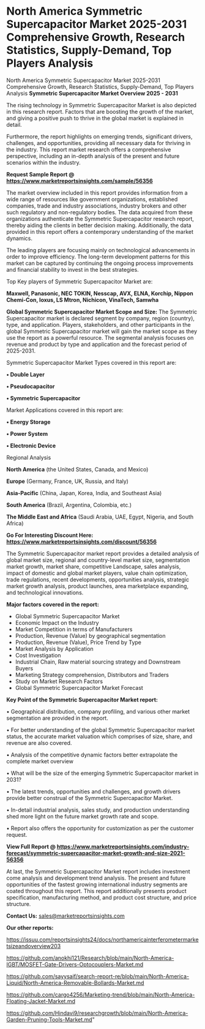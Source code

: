 # North America Symmetric Supercapacitor Market 2025-2031 Comprehensive Growth, Research Statistics, Supply-Demand,  Top Players Analysis
North America Symmetric Supercapacitor Market 2025-2031 Comprehensive Growth, Research Statistics, Supply-Demand,  Top Players Analysis
<Strong> Symmetric Supercapacitor Market Overview 2025 - 2031</strong>

The rising technology in Symmetric Supercapacitor Market is also depicted in this research report. Factors that are boosting the growth of the market, and giving a positive push to thrive in the global market is explained in detail.

Furthermore, the report highlights on emerging trends, significant drivers, challenges, and opportunities, providing all necessary data for thriving in the industry. This report market research offers a comprehensive perspective, including an in-depth analysis of the present and future scenarios within the industry.

<strong>Request Sample Report @ <a href=https://www.marketreportsinsights.com/sample/56356>https://www.marketreportsinsights.com/sample/56356</a></strong>

The market overview included in this report provides information from a wide range of resources like government organizations, established companies, trade and industry associations, industry brokers and other such regulatory and non-regulatory bodies. The data acquired from these organizations authenticate the Symmetric Supercapacitor research report, thereby aiding the clients in better decision making. Additionally, the data provided in this report offers a contemporary understanding of the market dynamics.

The leading players are focusing mainly on technological advancements in order to improve efficiency. The long-term development patterns for this market can be captured by continuing the ongoing process improvements and financial stability to invest in the best strategies.

Top Key players of Symmetric Supercapacitor Market are:

<strong>Maxwell, Panasonic, NEC TOKIN, Nesscap, AVX, ELNA, Korchip, Nippon Chemi-Con, Ioxus, LS Mtron, Nichicon, VinaTech, Samwha</strong>

<strong><b>Global Symmetric Supercapacitor Market Scope and Size:</b></strong>
The Symmetric Supercapacitor market is declared segment by company, region (country), type, and application. Players, stakeholders, and other participants in the global Symmetric Supercapacitor market will gain the market scope as they use the report as a powerful resource. The segmental analysis focuses on revenue and product by type and application and the forecast period of 2025-2031.

Symmetric Supercapacitor Market Types covered in this report are:

<strong>• Double Layer

• Pseudocapacitor

• Symmetric Supercapacitor</strong>

Market Applications covered in this report are:

<strong>• Energy Storage

• Power System

• Electronic Device</strong> 

Regional Analysis

<strong>North America</strong> (the United States, Canada, and Mexico)

<strong>Europe</strong> (Germany, France, UK, Russia, and Italy)

<strong>Asia-Pacific</strong> (China, Japan, Korea, India, and Southeast Asia)

<strong>South America</strong> (Brazil, Argentina, Colombia, etc.)

<strong>The Middle East and Africa</strong> (Saudi Arabia, UAE, Egypt, Nigeria, and South Africa)

<strong>Go For Interesting Discount Here: <a href=https://www.marketreportsinsights.com/discount/56356>https://www.marketreportsinsights.com/discount/56356</a></strong>

The Symmetric Supercapacitor market report provides a detailed analysis of global market size, regional and country-level market size, segmentation market growth, market share, competitive Landscape, sales analysis, impact of domestic and global market players, value chain optimization, trade regulations, recent developments, opportunities analysis, strategic market growth analysis, product launches, area marketplace expanding, and technological innovations.

<strong><b>Major factors covered in the report:</b></strong>
<ul>
  <li>Global Symmetric Supercapacitor Market </li>
  <li>Economic Impact on the Industry</li>
  <li>Market Competition in terms of Manufacturers</li>
  <li>Production, Revenue (Value) by geographical segmentation</li>
  <li>Production, Revenue (Value), Price Trend by Type</li>
  <li>Market Analysis by Application</li>
  <li>Cost Investigation</li>
  <li>Industrial Chain, Raw material sourcing strategy and Downstream Buyers</li>
  <li>Marketing Strategy comprehension, Distributors and Traders</li>
  <li>Study on Market Research Factors</li>
  <li>Global Symmetric Supercapacitor Market Forecast</li>
</ul>

<strong><b>Key Point of the Symmetric Supercapacitor Market report:</b></strong>

• Geographical distribution, company profiling, and various other market segmentation are provided in the report.

• For better understanding of the global Symmetric Supercapacitor market status, the accurate market valuation which comprises of size, share, and revenue are also covered.

• Analysis of the competitive dynamic factors better extrapolate the complete market overview

• What will be the size of the emerging Symmetric Supercapacitor market in 2031?

• The latest trends, opportunities and challenges, and growth drivers provide better construal of the Symmetric Supercapacitor Market.

• In-detail industrial analysis, sales study, and production understanding shed more light on the future market growth rate and scope.

• Report also offers the opportunity for customization as per the customer request.

<strong><b>View Full Report @ <a href=https://www.marketreportsinsights.com/industry-forecast/symmetric-supercapacitor-market-growth-and-size-2021-56356>https://www.marketreportsinsights.com/industry-forecast/symmetric-supercapacitor-market-growth-and-size-2021-56356</a></b></strong>


At last, the Symmetric Supercapacitor Market report includes investment come analysis and development trend analysis. The present and future opportunities of the fastest growing international industry segments are coated throughout this report. This report additionally presents product specification, manufacturing method, and product cost structure, and price structure.

<strong>Contact Us:</strong>
sales@marketreportsinsights.com

<strong>Our other reports:</strong>

<a href=https://issuu.com/reportsinsights24/docs/northamericainterferometermarketsizeandoverview203>https://issuu.com/reportsinsights24/docs/northamericainterferometermarketsizeandoverview203</a>

<a href=https://github.com/anokhi121/Research/blob/main/North-America-IGBT/MOSFET-Gate-Drivers-Optocouplers-Market.md>https://github.com/anokhi121/Research/blob/main/North-America-IGBT/MOSFET-Gate-Drivers-Optocouplers-Market.md</a>

<a href=https://github.com/sayysaif/search-report-re/blob/main/North-America-Liquid/North-America-Removable-Bollards-Market.md>https://github.com/sayysaif/search-report-re/blob/main/North-America-Liquid/North-America-Removable-Bollards-Market.md</a>

<a href=https://github.com/cargo4256/Marketing-trend/blob/main/North-America-Floating-Jacket-Market.md>https://github.com/cargo4256/Marketing-trend/blob/main/North-America-Floating-Jacket-Market.md</a>

<a href=https://github.com/Hindavi9/researchgrowth/blob/main/North-America-Garden-Pruning-Tools-Market.md>https://github.com/Hindavi9/researchgrowth/blob/main/North-America-Garden-Pruning-Tools-Market.md</a>"
